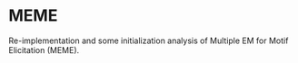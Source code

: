 # MEME
Re-implementation and some initialization analysis of Multiple EM for Motif Elicitation (MEME). 
